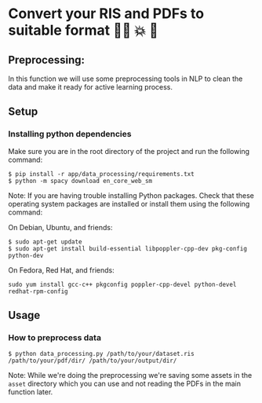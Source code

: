# Convert your RIS and PDFs to suitable format :face_with_spiral_eyes: :boom: :pinched_fingers:

## Preprocessing:
In this function we will use some preprocessing tools in NLP to clean the data and make it ready for active learning process.

## Setup
### Installing python dependencies

Make sure you are in the root directory of the project and run the following command:
```shell
$ pip install -r app/data_processing/requirements.txt
$ python -m spacy download en_core_web_sm
```

Note: If you are having trouble installing Python packages. Check that these operating system packages are installed or install them using the following command:

On Debian, Ubuntu, and friends:
```shell
$ sudo apt-get update
$ sudo apt-get install build-essential libpoppler-cpp-dev pkg-config python-dev
```

On Fedora, Red Hat, and friends:
```shell
sudo yum install gcc-c++ pkgconfig poppler-cpp-devel python-devel redhat-rpm-config
```

## Usage
### How to preprocess data
```
$ python data_processing.py /path/to/your/dataset.ris /path/to/your/pdf/dir/ /path/to/your/output/dir/
```
Note: While we're doing the preprocessing we're saving some assets in the `asset` directory which you can use and not reading the PDFs in the main function later.
